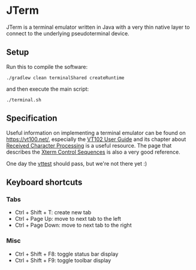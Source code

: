 # JTerm

JTerm is a terminal emulator written in Java with a very thin native layer to
connect to the underlying pseudoterminal device.

## Setup

Run this to compile the software:

    ./gradlew clean terminalShared createRuntime

and then execute the main script:

    ./terminal.sh

## Specification

Useful information on implementing a terminal emulator can be found
on <https://vt100.net/>, especially the [VT102 User
Guide](https://vt100.net/docs/vt102-ug/) and its chapter about
[Received Character Processing](https://vt100.net/docs/vt102-ug/chapter5.html)
is a useful resource. The page that describes the
[Xterm Control Sequences](https://www.xfree86.org/current/ctlseqs.html) is
also a very good reference.

One day the [vttest](https://invisible-island.net/vttest/vttest.html) should
pass, but we're not there yet :)

## Keyboard shortcuts

### Tabs
* Ctrl + Shift + T: create new tab
* Ctrl + Page Up: move to next tab to the left
* Ctrl + Page Down: move to next tab to the right

### Misc
* Ctrl + Shift + F8: toggle status bar display
* Ctrl + Shift + F9: toggle toolbar display
